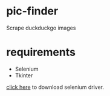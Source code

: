 # pic-finder 
Scrape duckduckgo images

# requirements
 - Selenium
 - Tkinter

[click here](https://sites.google.com/a/chromium.org/chromedriver/downloads) to download selenium driver. 